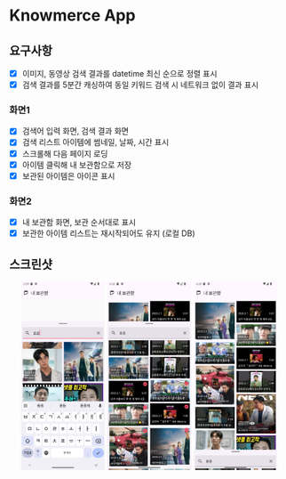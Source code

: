 # Knowmerce App

## 요구사항
- [x] 이미지, 동영상 검색 결과를 datetime 최신 순으로 정렬 표시
- [x] 검색 결과를 5분간 캐싱하여 동일 키워드 검색 시 네트워크 없이 결과 표시

### 화면1
- [x] 검색어 입력 화면, 검색 결과 화면
- [x] 검색 리스트 아이템에 썸네일, 날짜, 시간 표시
- [x] 스크롤해 다음 페이지 로딩
- [x] 아이템 클릭해 내 보관함으로 저장
- [x] 보관된 아이템은 아이콘 표시

### 화면2
- [x] 내 보관함 화면, 보관 순서대로 표시
- [x] 보관한 아이템 리스트는 재시작되어도 유지 (로컬 DB)

## 스크린샷
<p align="center">
    <img src="screenshot/Screenshot_20250202_145943.png" width="30%" />
    <img src="screenshot/Screenshot_20250202_150039.png" width="30%" />
    <img src="screenshot/Screenshot_20250202_150051.png" width="30%" />
</p>
